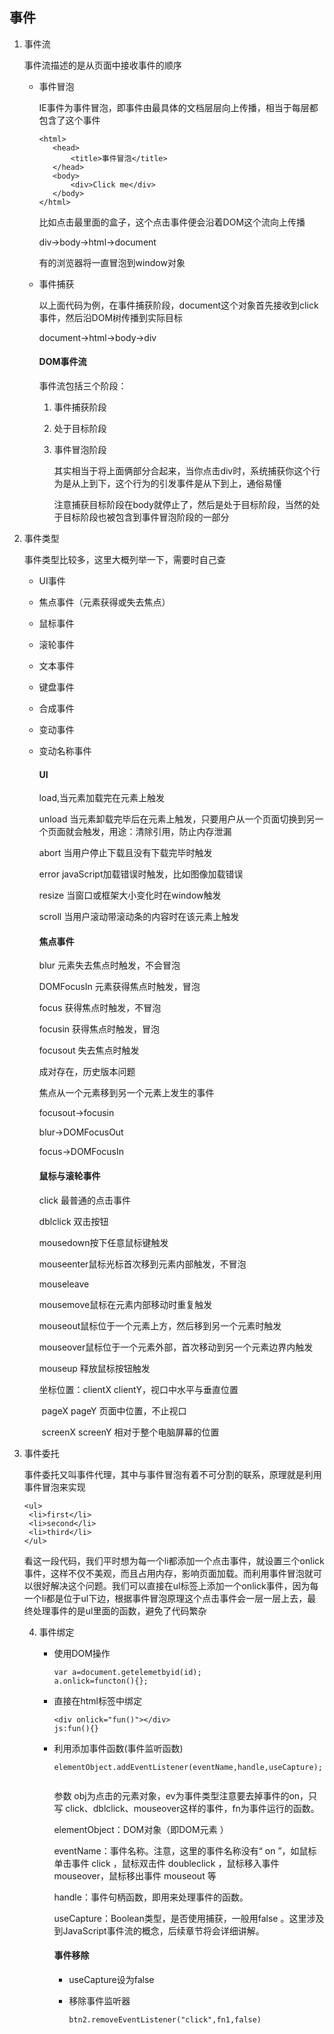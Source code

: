 ## 事件

1. 事件流

   事件流描述的是从页面中接收事件的顺序

   + 事件冒泡

     IE事件为事件冒泡，即事件由最具体的文档层层向上传播，相当于每层都包含了这个事件

     ```
     <html>
     	<head>
     		<title>事件冒泡</title>
     	</head>
     	<body>
     		<div>Click me</div>
     	</body>
     </html>
     ```

     比如点击最里面的盒子，这个点击事件便会沿着DOM这个流向上传播

     div->body->html->document

     有的浏览器将一直冒泡到window对象

   + 事件捕获

     以上面代码为例，在事件捕获阶段，document这个对象首先接收到click事件，然后沿DOM树传播到实际目标

     document->html->body->div

     #### DOM事件流

     事件流包括三个阶段：

     1. 事件捕获阶段

     2. 处于目标阶段

     3. 事件冒泡阶段

        其实相当于将上面俩部分合起来，当你点击div时，系统捕获你这个行为是从上到下，这个行为的引发事件是从下到上，通俗易懂

        注意捕获目标阶段在body就停止了，然后是处于目标阶段，当然的处于目标阶段也被包含到事件冒泡阶段的一部分

2. 事件类型

   事件类型比较多，这里大概列举一下，需要时自己查

   - UI事件

   - 焦点事件（元素获得或失去焦点）

   - 鼠标事件

   - 滚轮事件

   - 文本事件

   - 键盘事件

   - 合成事件

   - 变动事件

   - 变动名称事件

     #### 	UI

     load,当元素加载完在元素上触发

     unload 当元素卸载完毕后在元素上触发，只要用户从一个页面切换到另一个页面就会触发，用途：清除引用，防止内存泄漏

     abort 当用户停止下载且没有下载完毕时触发

     error javaScript加载错误时触发，比如图像加载错误

     resize 当窗口或框架大小变化时在window触发

     scroll 当用户滚动带滚动条的内容时在该元素上触发

     #### 焦点事件

     blur 元素失去焦点时触发，不会冒泡

     DOMFocusIn 元素获得焦点时触发，冒泡

     focus 获得焦点时触发，不冒泡

     focusin 获得焦点时触发，冒泡

     focusout 失去焦点时触发

     成对存在，历史版本问题

     焦点从一个元素移到另一个元素上发生的事件

     focusout->focusin

     blur->DOMFocusOut

     focus->DOMFocusIn

     #### 鼠标与滚轮事件

     click 最普通的点击事件

     dblclick 双击按钮

     mousedown按下任意鼠标键触发

     mouseenter鼠标光标首次移到元素内部触发，不冒泡

     mouseleave

     mousemove鼠标在元素内部移动时重复触发

     mouseout鼠标位于一个元素上方，然后移到另一个元素时触发

     mouseover鼠标位于一个元素外部，首次移动到另一个元素边界内触发

     mouseup 释放鼠标按钮触发

     坐标位置：clientX clientY，视口中水平与垂直位置

     ​		pageX pageY 页面中位置，不止视口

     ​		screenX screenY 相对于整个电脑屏幕的位置

3. 事件委托

   事件委托又叫事件代理，其中与事件冒泡有着不可分割的联系，原理就是利用事件冒泡来实现

   ```
   <ul>
   	<li>first</li>
   	<li>second</li>
   	<li>third</li>
   </ul>
   ```

   看这一段代码，我们平时想为每一个li都添加一个点击事件，就设置三个onlick事件，这样不仅不美观，而且占用内存，影响页面加载。而利用事件冒泡就可以很好解决这个问题。我们可以直接在ul标签上添加一个onlick事件，因为每一个li都是位于ul下边，根据事件冒泡原理这个点击事件会一层一层上去，最终处理事件的是ul里面的函数，避免了代码繁杂

   4. 事件绑定

      + 使用DOM操作

        ```
        var a=document.getelemetbyid(id);
        a.onlick=functon(){};
        ```

      + 直接在html标签中绑定

        ```
        <div onlick="fun()"></div>
        js:fun(){}
        ```

      + 利用添加事件函数(事件监听函数)

        ```
        elementObject.addEventListener(eventName,handle,useCapture);
        
        
        ```

        参数 obj为点击的元素对象，ev为事件类型注意要去掉事件的on，只写 click、dblclick、mouseover这样的事件，fn为事件运行的函数。 

        elementObject：DOM对象（即DOM元素 ）

        eventName：事件名称。注意，这里的事件名称没有“ on ”，如鼠标单击事件 click ，鼠标双击件 doubleclick ，鼠标移入事件 mouseover，鼠标移出事件 mouseout 等 

        handle：事件句柄函数，即用来处理事件的函数。 

        useCapture：Boolean类型，是否使用捕获，一般用false 。这里涉及到JavaScript事件流的概念，后续章节将会详细讲解。 

        #### 事件移除

        + useCapture设为false

        + 移除事件监听器

          ```
          btn2.removeEventListener("click",fn1,false)
          ```

          